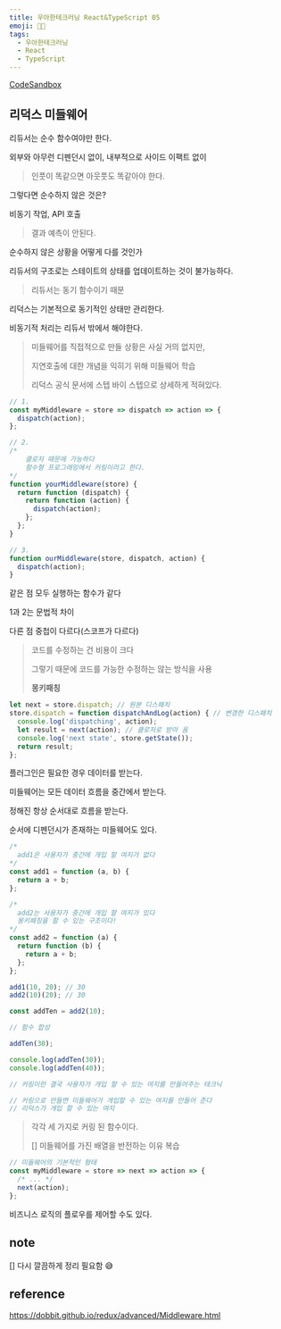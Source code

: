 ```yaml
---
title: 우아한테크러닝 React&TypeScript 05
emoji: 👨‍💻
tags:
  - 우아한테크러닝
  - React
  - TypeScript
---
```



[CodeSandbox](https://codesandbox.io/s/woowa-d5-tun5g?file=/src/index.js)



## 리덕스 미들웨어

리듀서는 순수 함수여야만 한다.

외부와 아무런 디펜던시 없이, 내부적으로 사이드 이팩트 없이

> 인풋이 똑같으면 아웃풋도 똑같아야 한다.



그렇다면 순수하지 않은 것은?

비동기 작업, API 호출

> 결과 예측이 안된다.



순수하지 않은 상황을 어떻게 다를 것인가

리듀서의 구조로는 스테이트의 상태를 업데이트하는 것이 불가능하다.

> 리듀서는 동기 함수이기 때문



리덕스는 기본적으로 동기적인 상태만 관리한다.

비동기적 처리는 리듀서 밖에서 해야한다.



> 미들웨어를 직접적으로 만들 상황은 사실 거의 없지만,
>
> 지연호출에 대한 개념을 익히기 위해 미들웨어 학습
>
> 리덕스 공식 문서에 스텝 바이 스텝으로 상세하게 적혀있다.



```js
// 1.
const myMiddleware = store => dispatch => action => {
  dispatch(action);
};
```

```js
// 2.
/*
	클로저 때문에 가능하다
	함수형 프로그래밍에서 커링이라고 한다.
*/
function yourMiddleware(store) {
  return function (dispatch) {
    return function (action) {
      dispatch(action);
    };
  };
}
```

```js
// 3.
function ourMiddleware(store, dispatch, action) {
  dispatch(action);
}
```

같은 점 모두 실행하는 함수가 같다

1과 2는 문법적 차이

다른 점 중첩이 다르다(스코프가 다르다)



> 코드를 수정하는 건 비용이 크다
>
> 그렇기 때문에 코드를 가능한 수정하는 않는 방식을 사용
>
> **몽키패칭**



```js
let next = store.dispatch; // 원본 디스패치
store.dispatch = function dispatchAndLog(action) { // 변경한 디스패치
  console.log('dispatching', action);
  let result = next(action); // 클로저로 받아 옴
  console.log('next state', store.getState());
  return result;
};
```



플러그인은 필요한 경우 데이터를 받는다.



미들웨어는 모든 데이터 흐름을 중간에서 받는다.

정해진 항상 순서대로 흐름을 받는다.

순서에 디펜던시가 존재하는 미들웨어도 있다.



```js
/* 
  add1은 사용자가 중간에 개입 할 여지가 없다
*/
const add1 = function (a, b) {
  return a + b;
};

/* 
  add2는 사용자가 중간에 개입 할 여지가 있다
  몽키패칭을 할 수 있는 구조이다!
*/
const add2 = function (a) {
  return function (b) {
    return a + b;
  };
};

add1(10, 20); // 30
add2(10)(20); // 30

const addTen = add2(10);

// 함수 합성

addTen(30);

console.log(addTen(30));
console.log(addTen(40));

// 커링이란 결국 사용자가 개입 할 수 있는 여지를 만들어주는 테크닉

// 커링으로 만들면 미들웨어가 개입할 수 있는 여지를 만들어 준다
// 리덕스가 개입 할 수 있는 여지

```



> 각각 세 가지로 커링 된 함수이다.
>
> [] 미들웨어를 가진 배열을 반전하는 이유 복습

```js
// 미들웨어의 기본적인 형태
const myMiddleware = store => next => action => {
  /* ... */
  next(action);
};
```



비즈니스 로직의 플로우를 제어할 수도 있다.


## note

[] 다시 깔끔하게 정리 필요함 😅


## reference

https://dobbit.github.io/redux/advanced/Middleware.html

